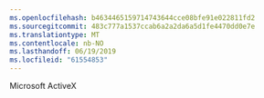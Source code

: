 ```yaml
---
ms.openlocfilehash: b4634465159714743644cce08bfe91e022811fd2
ms.sourcegitcommit: 483c777a1537ccab6a2a2da6a5d1fe4470dd0e7e
ms.translationtype: MT
ms.contentlocale: nb-NO
ms.lasthandoff: 06/19/2019
ms.locfileid: "61554853"
---
```

Microsoft ActiveX